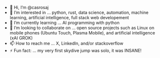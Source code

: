 - 👋 Hi, I’m @casrosaj
- 👀 I’m interested in ... python, rust, data science, automation, machine learning, artificial intelligence, full stack web developement
- 🌱 I’m currently learning ... AI programming with python
- 💞️ I’m looking to collaborate on ... open source projects such as Linux on mobile phones (Ubuntu Touch, Plasma Mobile), and artificial intelligence (xAI GROK)
- 📫 How to reach me ... X, LinkedIn, and/or stackoverflow
- ⚡ Fun fact: ... my very first skydive jump was solo, it was INSANE!

<!---
casrosaj/casrosaj is a ✨ special ✨ repository because its `README.md` (this file) appears on your GitHub profile.
You can click the Preview link to take a look at your changes.
--->
